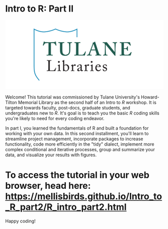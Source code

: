 # Intro to R: Part II

![](Data_In/Figures/TUL_Logos_narrow.png)

Welcome! This tutorial was commissioned by Tulane University's Howard-Tilton Memorial Library as the second half of an Intro to *R* workshop. It is targeted towards faculty, post-docs, graduate students, and undergraduates new to *R*. It's goal is to teach you the basic *R* coding skills you're likely to need for every coding endeavor.

In part I, you learned the fundamentals of R and built a foundation for working with your own data. In this second installment, you'll learn to streamline project management, incorporate packages to increase functionality, code more efficiently in the "tidy" dialect, implement more complex conditional and iterative processes, group and summarize your data, and visualize your results with figures.

# To access the tutorial in your web browser, head here: <br> <https://mellisbirds.github.io/Intro_to_R_part2/R_intro_part2.html>

Happy coding!
